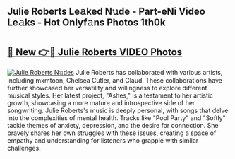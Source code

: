 ## Julie Roberts Le𝚊ked N𝚞de - Part-eNi Video Le𝚊ks - Hot Onlyf𝚊ns Photos 1th0k

# <h2><a href="http://ac11216.deff.icu/?id=Julie+Roberts">🔗 New 👉🔴 Julie Roberts VIDEO Photos</a></h2>

[![Julie Roberts N𝚞des](https://i.imgur.com/rIISA9y.gif)](http://ac11216.deff.icu/?id=Julie+Roberts)
Julie Roberts has collaborated with various artists, including mxmtoon, Chelsea Cutler, and Claud. These collaborations have further showcased her versatility and willingness to explore different musical styles. Her latest project, "Ashes," is a testament to her artistic growth, showcasing a more mature and introspective side of her songwriting. Julie Roberts's music is deeply personal, with songs that delve into the complexities of mental health. Tracks like "Pool Party" and "Softly" tackle themes of anxiety, depression, and the desire for connection. She bravely shares her own struggles with these issues, creating a space of empathy and understanding for listeners who grapple with similar challenges.
